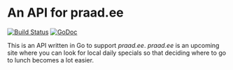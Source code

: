 # An API for praad.ee
[![Build Status](https://travis-ci.org/deiwin/luncher-api.svg?branch=master)](https://travis-ci.org/deiwin/luncher-api) [![GoDoc](https://godoc.org/github.com/deiwin/luncher-api?status.svg)](https://godoc.org/github.com/deiwin/luncher-api)

This is an API written in Go to support *praad.ee*. *praad.ee* is an upcoming site where you can look for local daily
specials so that deciding where to go to lunch becomes a lot easier.
